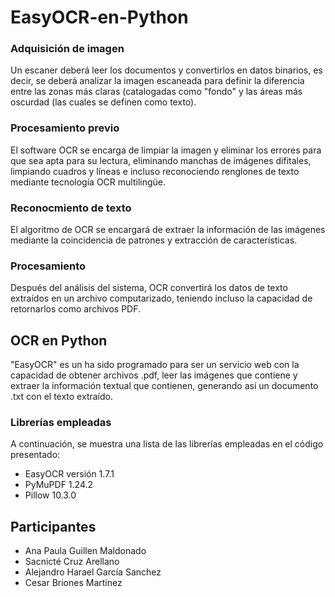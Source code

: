 # EasyOCR-en-Python
### Adquisición de imagen
Un escaner deberá leer los documentos y convertirlos en datos binarios, es decir, se deberá analizar la imagen escaneada para definir la diferencia entre las zonas más claras (catalogadas como "fondo" y las áreas más oscurdad (las cuales se definen como texto).

### Procesamiento previo

El software OCR se encarga de limpiar la imagen y eliminar los errores para que sea apta para su lectura, eliminando manchas de imágenes difitales, limpiando cuadros y líneas e incluso reconociendo renglones de texto mediante tecnología OCR multilingüe.

### Reconocmiento de texto

El algoritmo de OCR se encargará de extraer la información de las imágenes mediante la coincidencia de patrones y extracción de características.

### Procesamiento

Después del análisis del sistema, OCR convertirá los datos de texto extraídos en un archivo computarizado, teniendo incluso la capacidad de retornarlos como archivos PDF.

## OCR en Python

"EasyOCR" es un ha sido programado para ser un servicio web con la capacidad de obtener archivos .pdf, leer las imágenes que contiene y extraer la información textual que contienen, generando así un documento .txt con el texto extraído.

### Librerías empleadas

A continuación, se muestra una lista de las librerías empleadas en el código presentado:

- EasyOCR versión 1.7.1
- PyMuPDF 1.24.2
- Pillow 10.3.0

## Participantes

- Ana Paula Guillen Maldonado
- Sacnicté Cruz Arellano
- Alejandro Harael García Sanchez
- Cesar Briones Martinez
